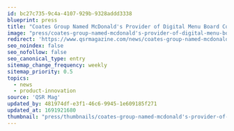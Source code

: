 ```yaml
---
id: bc27c735-9c4a-4107-929b-9328addd3338
blueprint: press
title: "Coates Group Named McDonald's Provider of Digital Menu Board Content Management System"
image: "press/coates-group-named-mcdonald's-provider-of-digital-menu-board-content-management-system.png"
redirect: 'https://www.qsrmagazine.com/news/coates-group-named-mcdonalds-provider-digital-menu-board-content-management-system'
seo_noindex: false
seo_nofollow: false
seo_canonical_type: entry
sitemap_change_frequency: weekly
sitemap_priority: 0.5
topics:
  - news
  - product-innovation
source: 'QSR Mag'
updated_by: 481974df-e3f1-46c6-9945-1e609185f271
updated_at: 1691921680
thumbnail: "press/thumbnails/coates-group-named-mcdonald's-provider-of-digital-menu-board-content-management-system.jpg"
---
```

